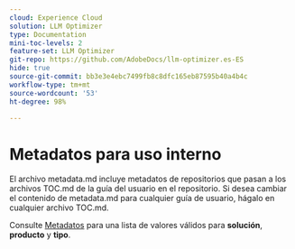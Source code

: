 ```yaml
---
cloud: Experience Cloud
solution: LLM Optimizer
type: Documentation
mini-toc-levels: 2
feature-set: LLM Optimizer
git-repo: https://github.com/AdobeDocs/llm-optimizer.es-ES
hide: true
source-git-commit: bb3e3e4ebc7499fb8c8dfc165eb87595b40a4b4c
workflow-type: tm+mt
source-wordcount: '53'
ht-degree: 98%

---
```



# Metadatos para uso interno

El archivo metadata.md incluye metadatos de repositorios que pasan a los archivos TOC.md de la guía del usuario en el repositorio. Si desea cambiar el contenido de metadata.md para cualquier guía de usuario, hágalo en cualquier archivo TOC.md.

Consulte [Metadatos](https://experienceleague.adobe.com/docs/authoring-guide-exl/using/editing/user-guide-setup/metadata.html?lang=es) para una lista de valores válidos para **solución**, **producto** y **tipo**.
